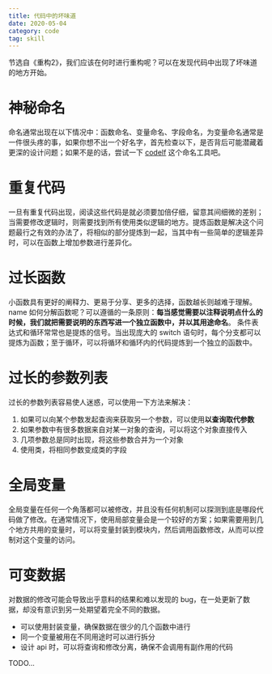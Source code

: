 ```yaml
---
title: 代码中的坏味道
date: 2020-05-04
category: code
tag: skill
---
```


节选自《重构2》，我们应该在何时进行重构呢？可以在发现代码中出现了坏味道的地方开始。

<!-- more -->

# 神秘命名

命名通常出现在以下情况中：函数命名、变量命名、字段命名，为变量命名通常是一件很头疼的事，如果你想不出一个好名字，首先检查以下，是否背后可能潜藏着更深的设计问题；如果不是的话，尝试一下 [codelf](http://unbug.github.io/codelf/) 这个命名工具吧。

# 重复代码

一旦有重复代码出现，阅读这些代码是就必须要加倍仔细，留意其间细微的差别；当需要修改逻辑时，则需要找到所有使用类似逻辑的地方。提炼函数是解决这个问题最行之有效的办法了，将相似的部分提炼到一起，当其中有一些简单的逻辑差异时，可以在函数上增加参数进行差异化。

# 过长函数

小函数具有更好的阐释力、更易于分享、更多的选择，函数越长则越难于理解。name 如何分解函数呢？可以遵循的一条原则：**每当感觉需要以注释说明点什么的时候，我们就把需要说明的东西写进一个独立函数中，并以其用途命名**。
条件表达式和循环常常也是提炼的信号。当出现庞大的 switch 语句时，每个分支都可以提炼为函数；至于循环，可以将循环和循环内的代码提炼到一个独立的函数中。

# 过长的参数列表

过长的参数列表容易使人迷惑，可以使用一下方法来解决：

1. 如果可以向某个参数发起查询来获取另一个参数，可以使用**以查询取代参数**
2. 如果参数中有很多数据来自对某一对象的查询，可以将这个对象直接传入
3. 几项参数总是同时出现，将这些参数合并为一个对象
4. 使用类，将相同参数变成类的字段

# 全局变量

全局变量在任何一个角落都可以被修改，并且没有任何机制可以探测到底是哪段代码做了修改。在通常情况下，使用局部变量会是一个较好的方案；如果需要用到几个地方共用的变量时，可以将变量封装到模块内，然后调用函数修改，从而可以控制对这个变量的访问。

# 可变数据

对数据的修改可能会导致出乎意料的结果和难以发现的 bug，在一处更新了数据，却没有意识到另一处期望着完全不同的数据。

- 可以使用封装变量，确保数据在很少的几个函数中进行
- 同一个变量被用在不同用途时可以进行拆分
- 设计 api 时，可以将查询和修改分离，确保不会调用有副作用的代码

TODO...
